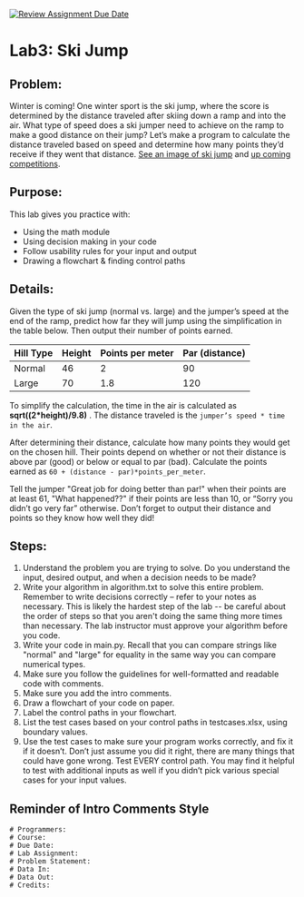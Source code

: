 [![Review Assignment Due Date](https://classroom.github.com/assets/deadline-readme-button-24ddc0f5d75046c5622901739e7c5dd533143b0c8e959d652212380cedb1ea36.svg)](https://classroom.github.com/a/0dUVlntZ)
# Lab3: Ski Jump

	
## Problem: 
Winter is coming! One winter sport is the ski jump, where the score is determined by the distance traveled after skiing down a ramp and into the air. What type of speed does a ski jumper need to achieve on the ramp to make a good distance on their jump?  Let’s make a program to calculate the distance traveled based on speed and determine how many points they’d receive if they went that distance.
[See an image of ski jump](https://i0.wp.com/i.ytimg.com/vi/nIH01DgMOnI/maxresdefault.jpg) and [up coming competitions](https://www.fis-ski.com/DB/alpine-skiing/calendar-results.html?categorycode=WC&disciplinecode=&eventselection=&gendercode=&nationcode=&place=&racecodex=&racedate=&saveselection=-1&seasoncode=2022&seasonmonth=X-2022&seasonselection=&sectorcode=AL).

## Purpose: 
This lab gives you practice with:
* Using the math module  
* Using decision making in your code  
* Follow usability rules for your input and output  
* Drawing a flowchart & finding control paths  

## Details:
Given the type of ski jump (normal vs. large) and the jumper’s speed at the end of the ramp, predict how far they will jump using the simplification in the table below. Then output their number of points earned.

|Hill Type	| Height	| Points per meter	| Par (distance)|
|-----------|-----------|-------------------|---------------|
| Normal	| 46	    | 2	                | 90            |
| Large	    | 70	    | 1.8	            | 120           |

To simplify the calculation, the time in the air is calculated as **sqrt((2*height)/9.8)** . The distance traveled is the `jumper’s speed * time in the air`.

After determining their distance, calculate how many points they would get on the chosen hill. Their points depend on whether or not their distance is above par (good) or below or equal to par (bad). Calculate the points earned as `60 + (distance - par)*points_per_meter`.

Tell the jumper "Great job for doing better than par!" when their points are at least 61, "What happened??" if their points are less than 10, or “Sorry you didn’t go very far” otherwise. Don’t forget to output their distance and points so they know how well they did! 

## Steps:
1. Understand the problem you are trying to solve. Do you understand the input, desired output, and when a decision needs to be made?
2. Write your algorithm in algorithm.txt to solve this entire problem. Remember to write decisions correctly – refer to your notes as necessary. This is likely the hardest step of the lab -- be careful about the order of steps so that you aren't doing the same thing more times than necessary. The lab instructor must approve your algorithm before you code. 
3. Write your code in main.py. Recall that you can compare strings like "normal" and "large" for equality in the same way you can compare numerical types.
4. Make sure you follow the guidelines for well-formatted and readable code with comments.
5. Make sure you add the intro comments.
6. Draw a flowchart of your code on paper.
7. Label the control paths in your flowchart.
8. List the test cases based on your control paths in testcases.xlsx, using boundary values.
9. Use the test cases to make sure your program works correctly, and fix it if it doesn’t. Don’t just assume you did it right, there are many things that could have gone wrong. Test EVERY control path. You may find it helpful to test with additional inputs as well if you didn’t pick various special cases for your input values.

## Reminder of Intro Comments Style

  ```
  # Programmers:  
  # Course:  
  # Due Date: 
  # Lab Assignment: 
  # Problem Statement:  
  # Data In:
  # Data Out:  
  # Credits: 
  ```



